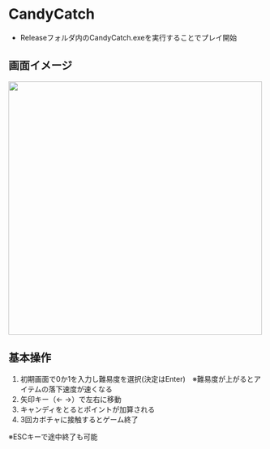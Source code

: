 # CandyCatch

* Releaseフォルダ内のCandyCatch.exeを実行することでプレイ開始

## 画面イメージ
<img src= "https://user-images.githubusercontent.com/55573165/111336503-a6793d80-86b8-11eb-8721-edf4b7d4458e.png" width="500">

## 基本操作
1. 初期画面で0か1を入力し難易度を選択(決定はEnter)　※難易度が上がるとアイテムの落下速度が速くなる
2. 矢印キー（← →）で左右に移動
3. キャンディをとるとポイントが加算される
5. 3回カボチャに接触するとゲーム終了


※ESCキーで途中終了も可能
